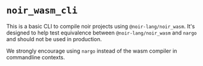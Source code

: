# `noir_wasm_cli`

This is a basic CLI to compile noir projects using `@noir-lang/noir_wasm`. It's designed to help test equivalence between `@noir-lang/noir_wasm` and `nargo` and should not be used in production.

We strongly encourage using `nargo` instead of the wasm compiler in commandline contexts.
